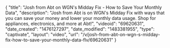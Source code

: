 {
    "title": "Josh from Abt on WGN's Midday Fix - How to Save Your Monthly Data",
    "description": "Josh from Abt is on WGN's Midday Fix with ways that you can save your money and lower your monthly data usage. Shop for appliances, electronics, and more at Abt!",
    "videoid": "69620631",
    "date_created": "1476127297",
    "date_modified": "1483381955",
    "type": "captivate",
    "layout": "video",
    "url": "\/v\/josh-from-abt-on-wgn-s-midday-fix-how-to-save-your-monthly-data-flv\/69620631"
}